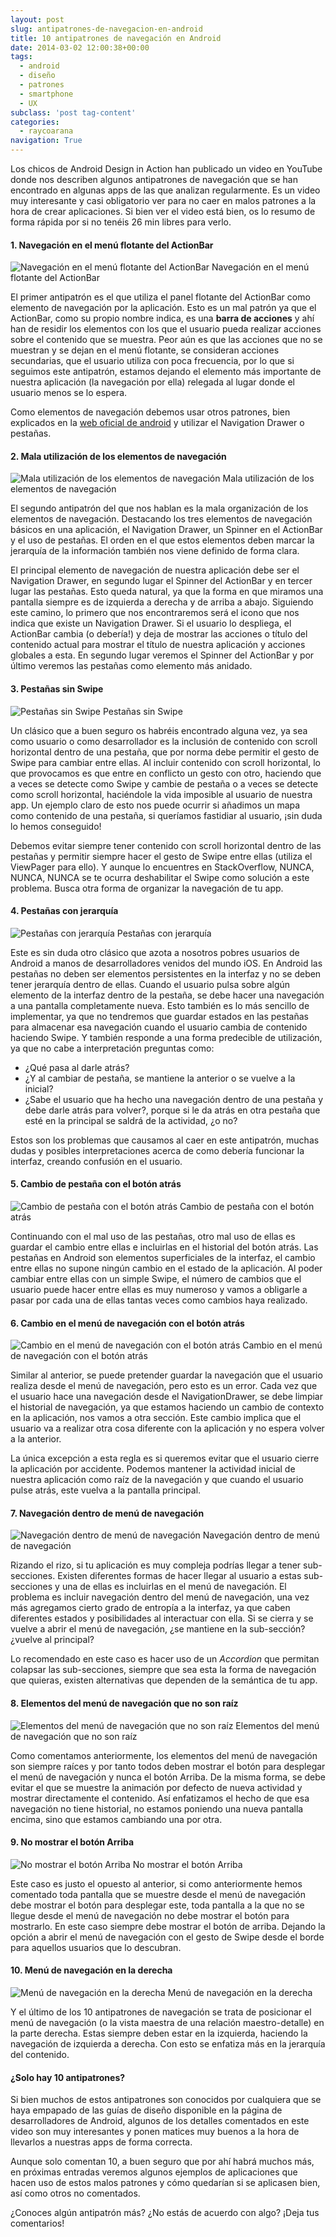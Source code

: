 ```yaml
---
layout: post
slug: antipatrones-de-navegacion-en-android
title: 10 antipatrones de navegación en Android
date: 2014-03-02 12:00:38+00:00
tags:
  - android
  - diseño
  - patrones
  - smartphone
  - UX
subclass: 'post tag-content'
categories:
  - raycoarana
navigation: True
---
```


Los chicos de Android Design in Action han publicado un video en YouTube donde nos describen algunos antipatrones de navegación que se han encontrado en algunas apps de las que analizan regularmente. Es un video muy interesante y casi obligatorio ver para no caer en malos patrones a la hora de crear aplicaciones. Si bien ver el video está bien, os lo resumo de forma rápida por si no tenéis 26 min libres para verlo.
<!--more-->

#### 1. Navegación en el menú flotante del ActionBar

![Navegación en el menú flotante del ActionBar](/assets/images/NavigationInOverflow.png) Navegación en el menú flotante del ActionBar

El primer antipatrón es el que utiliza el panel flotante del ActionBar como elemento de navegación por la aplicación. Esto es un mal patrón ya que el ActionBar, como su propio nombre indica, es una **barra de acciones** y ahí han de residir los elementos con los que el usuario pueda realizar acciones sobre el contenido que se muestra. Peor aún es que las acciones que no se muestran y se dejan en el menú flotante, se consideran acciones secundarias, que el usuario utiliza con poca frecuencia, por lo que si seguimos este antipatrón, estamos dejando el elemento más importante de nuestra aplicación (la navegación por ella) relegada al lugar donde el usuario menos se lo espera.

Como elementos de navegación debemos usar otros patrones, bien explicados en la [web oficial de android](https://developer.android.com/design) y utilizar el Navigation Drawer o pestañas.

#### 2. Mala utilización de los elementos de navegación

![Mala utilización de los elementos de navegación](/assets/images/WrongNavHierarchy.png) Mala utilización de los elementos de navegación

El segundo antipatrón del que nos hablan es la mala organización de los elementos de navegación. Destacando los tres elementos de navegación básicos en una aplicación, el Navigation Drawer, un Spinner en el ActionBar y el uso de pestañas. El orden en el que estos elementos deben marcar la jerarquía de la información también nos viene definido de forma clara. 

El principal elemento de navegación de nuestra aplicación debe ser el Navigation Drawer, en segundo lugar el Spinner del ActionBar y en tercer lugar las pestañas. Esto queda natural, ya que la forma en que miramos una pantalla siempre es de izquierda a derecha y de arriba a abajo. Siguiendo este camino, lo primero que nos encontraremos será el icono que nos indica que existe un Navigation Drawer. Si el usuario lo despliega, el ActionBar cambia (o debería!) y deja de mostrar las acciones o título del contenido actual para mostrar el título de nuestra aplicación y acciones globales a esta. En segundo lugar veremos el Spinner del ActionBar y por último veremos las pestañas como elemento más anidado.

#### 3. Pestañas sin Swipe

![Pestañas sin Swipe](/assets/images/TabsThatDontSwipe.png) Pestañas sin Swipe

Un clásico que a buen seguro os habréis encontrado alguna vez, ya sea como usuario o como desarrollador es la inclusión de contenido con scroll horizontal dentro de una pestaña, que por norma debe permitir el gesto de Swipe para cambiar entre ellas. Al incluir contenido con scroll horizontal, lo que provocamos es que entre en conflicto un gesto con otro, haciendo que a veces se detecte como Swipe y cambie de pestaña o a veces se detecte como scroll horizontal, haciéndole la vida imposible al usuario de nuestra app. Un ejemplo claro de esto nos puede ocurrir si añadimos un mapa como contenido de una pestaña, si queríamos fastidiar al usuario, ¡sin duda lo hemos conseguido!

Debemos evitar siempre tener contenido con scroll horizontal dentro de las pestañas y permitir siempre hacer el gesto de Swipe entre ellas (utiliza el ViewPager para ello). Y aunque lo encuentres en StackOverflow, NUNCA, NUNCA, NUNCA se te ocurra deshabilitar el Swipe como solución a este problema. Busca otra forma de organizar la navegación de tu app.

#### 4. Pestañas con jerarquía

![Pestañas con jerarquía](/assets/images/DeepOrPersistentTabs.png) Pestañas con jerarquía

Este es sin duda otro clásico que azota a nosotros pobres usuarios de Android a manos de desarrolladores venidos del mundo iOS. En Android las pestañas no deben ser elementos persistentes en la interfaz y no se deben tener jerarquía dentro de ellas. Cuando el usuario pulsa sobre algún elemento de la interfaz dentro de la pestaña, se debe hacer una navegación a una pantalla completamente nueva. Esto también es lo más sencillo de implementar, ya que no tendremos que guardar estados en las pestañas para almacenar esa navegación cuando el usuario cambia de contenido haciendo Swipe. Y también responde a una forma predecible de utilización, ya que no cabe a interpretación preguntas como:
	
  * ¿Qué pasa al darle atrás?	
  * ¿Y al cambiar de pestaña, se mantiene la anterior o se vuelve a la inicial?
  * ¿Sabe el usuario que ha hecho una navegación dentro de una pestaña y debe darle atrás para volver?, porque si le da atrás en otra pestaña que esté en la principal se saldrá de la actividad, ¿o no? 

Estos son los problemas que causamos al caer en este antipatrón, muchas dudas y posibles interpretaciones acerca de como debería funcionar la interfaz, creando confusión en el usuario.

#### 5. Cambio de pestaña con el botón atrás

![Cambio de pestaña con el botón atrás](/assets/images/BackTraversesTabs.png) Cambio de pestaña con el botón atrás

Continuando con el mal uso de las pestañas, otro mal uso de ellas es guardar el cambio entre ellas e incluirlas en el historial del botón atrás. Las pestañas en Android son elementos superficiales de la interfaz, el cambio entre ellas no supone ningún cambio en el estado de la aplicación. Al poder cambiar entre ellas con un simple Swipe, el número de cambios que el usuario puede hacer entre ellas es muy numeroso y vamos a obligarle a pasar por cada una de ellas tantas veces como cambios haya realizado.

#### 6. Cambio en el menú de navegación con el botón atrás

![Cambio en el menú de navegación con el botón atrás](/assets/images/BackTraversesDrawer1.png) Cambio en el menú de navegación con el botón atrás

Similar al anterior, se puede pretender guardar la navegación que el usuario realiza desde el menú de navegación, pero esto es un error. Cada vez que el usuario hace una navegación desde el NavigationDrawer, se debe limpiar el historial de navegación, ya que estamos haciendo un cambio de contexto en la aplicación, nos vamos a otra sección. Este cambio implica que el usuario va a realizar otra cosa diferente con la aplicación y no espera volver a la anterior. 

La única excepción a esta regla es si queremos evitar que el usuario cierre la aplicación por accidente. Podemos mantener la actividad inicial de nuestra aplicación como raíz de la navegación y que cuando el usuario pulse atrás, este vuelva a la pantalla principal.

#### 7. Navegación dentro de menú de navegación

![Navegación dentro de menú de navegación](/assets/images/DeepNavigationDrawers.png) Navegación dentro de menú de navegación

Rizando el rizo, si tu aplicación es muy compleja podrías llegar a tener sub-secciones. Existen diferentes formas de hacer llegar al usuario a estas sub-secciones y una de ellas es incluirlas en el menú de navegación. El problema es incluir navegación dentro del menú de navegación, una vez más agregamos cierto grado de entropía a la interfaz, ya que caben diferentes estados y posibilidades al interactuar con ella. Si se cierra y se vuelve a abrir el menú de navegación, ¿se mantiene en la sub-sección? ¿vuelve al principal?

Lo recomendado en este caso es hacer uso de un _Accordion_ que permitan colapsar las sub-secciones, siempre que sea esta la forma de navegación que quieras, existen alternativas que dependen de la semántica de tu app.

#### 8. Elementos del menú de navegación que no son raíz

![Elementos del menú de navegación que no son raíz](/assets/images/BadDrawerTransitions.png) Elementos del menú de navegación que no son raíz

Como comentamos anteriormente, los elementos del menú de navegación son siempre raíces y por tanto todos deben mostrar el botón para desplegar el menú de navegación y nunca el botón Arriba. De la misma forma, se debe evitar el que se muestre la animación por defecto de nueva actividad y mostrar directamente el contenido. Así enfatizamos el hecho de que esa navegación no tiene historial, no estamos poniendo una nueva pantalla encima, sino que estamos cambiando una por otra.

#### 9. No mostrar el botón Arriba

![No mostrar el botón Arriba](/assets/images/NeverShowingUpCaret.png) No mostrar el botón Arriba

Este caso es justo el opuesto al anterior, si como anteriormente hemos comentado toda pantalla que se muestre desde el menú de navegación debe mostrar el botón para desplegar este, toda pantalla a la que no se llegue desde el menú de navegación no debe mostrar el botón para mostrarlo. En este caso siempre debe mostrar el botón de arriba. Dejando la opción a abrir el menú de navegación con el gesto de Swipe desde el borde para aquellos usuarios que lo descubran.

#### 10. Menú de navegación en la derecha

![Menú de navegación en la derecha](/assets/images/RightSideNavigation.png) Menú de navegación en la derecha

Y el último de los 10 antipatrones de navegación se trata de posicionar el menú de navegación (o la vista maestra de una relación maestro-detalle) en la parte derecha. Estas siempre deben estar en la izquierda, haciendo la navegación de izquierda a derecha. Con esto se enfatiza más en la jerarquía del contenido.

#### ¿Solo hay 10 antipatrones?

Si bien muchos de estos antipatrones son conocidos por cualquiera que se haya empapado de las guías de diseño disponible en la página de desarrolladores de Android, algunos de los detalles comentados en este video son muy interesantes y ponen matices muy buenos a la hora de llevarlos a nuestras apps de forma correcta.

Aunque solo comentan 10, a buen seguro que por ahí habrá muchos más, en próximas entradas veremos algunos ejemplos de aplicaciones que hacen uso de estos malos patrones y cómo quedarían si se aplicasen bien, así como otros no comentados.

¿Conoces algún antipatrón más? ¿No estás de acuerdo con algo? ¡Deja tus comentarios!
